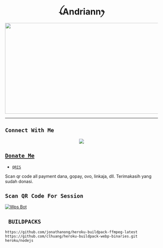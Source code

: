 <h1 align="center">ꪶAndriannꫂ<br></h1>
<p align="center">
  <img src="https://telegra.ph/file/8241b1c4ead1cee765b04.jpg" width="540" height="300" />
</p>

-------

## ```Connect With Me```
<p align="center">
<a href="https://wa.me/6285380779466"><img src="https://img.shields.io/badge/Contact Andriann-25D366?style=for-the-badge&logo=whatsapp&logoColor=white" />

## ```Donate Me```

- [`QRIS`](https://telegra.ph/file/8ae24f864a609bb171a16.jpg)

<p align="left">
Scan qr code all payment dana, gopay, ovo, linkaja, dll. Terimakasih yang sudah donasi.

## `Scan QR Code For Session`
[![Wps Bot](https://repl.it/badge/github/quiec/whatsasena)](https://replit.com/@DGXeon/Cheems-Bot-Multi-Device-Qr-Code-Generator?output%20only=1&lite=1#index.js)


## ` BUILDPACKS`

```
https://github.com/jonathanong/heroku-buildpack-ffmpeg-latest
https://github.com/clhuang/heroku-buildpack-webp-binaries.git
heroku/nodejs
```
